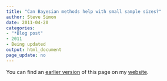 ```yaml
---
title: "Can Bayesian methods help with small sample sizes?"
author: Steve Simon
date: 2011-04-20
categories:
- "*Blog post"
- 2011
- Being updated
output: html_document
page_update: no
---
```


You can find an [earlier version][sim1] of this page on my [website][sim2].

[sim1]: http://www.pmean.com/11/BayesSmallSample.html
[sim2]: http://www.pmean.com
